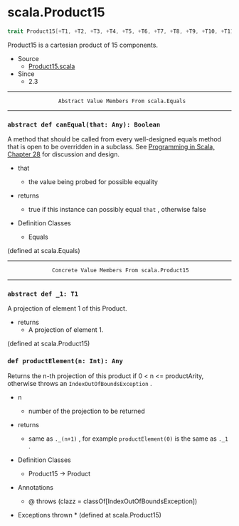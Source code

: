 
#                               scala.Product15                               #

```scala
trait Product15[+T1, +T2, +T3, +T4, +T5, +T6, +T7, +T8, +T9, +T10, +T11, +T12, +T13, +T14, +T15] extends Product
```

Product15 is a cartesian product of 15 components.

* Source
  * [Product15.scala](https://github.com/scala/scala/tree/6d09a1ba5f/src/library/scala/Product15.scala#L1)
* Since
  * 2.3


--------------------------------------------------------------------------------
                    Abstract Value Members From scala.Equals
--------------------------------------------------------------------------------


### `abstract def canEqual(that: Any): Boolean`                              ###

A method that should be called from every well-designed equals method that is
open to be overridden in a subclass. See
[Programming in Scala, Chapter 28](http://www.artima.com/pins1ed/object-equality.html)
for discussion and design.

* that
  * the value being probed for possible equality
* returns
  * true if this instance can possibly equal `that` , otherwise false

* Definition Classes
  * Equals

(defined at scala.Equals)


--------------------------------------------------------------------------------
                  Concrete Value Members From scala.Product15
--------------------------------------------------------------------------------


### `abstract def _1: T1`                                                    ###

A projection of element 1 of this Product.

* returns
  * A projection of element 1.

(defined at scala.Product15)


### `def productElement(n: Int): Any`                                        ###

Returns the n-th projection of this product if 0 < n <= productArity, otherwise
throws an `IndexOutOfBoundsException` .

* n
  * number of the projection to be returned
* returns
  * same as `._(n+1)` , for example `productElement(0)` is the same as `._1` .

* Definition Classes
  * Product15 → Product
* Annotations
  * @ throws (clazz = classOf[IndexOutOfBoundsException])
* Exceptions thrown
  *
(defined at scala.Product15)
